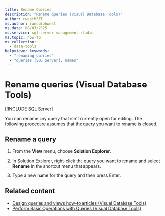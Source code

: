 ```yaml
---
title: Rename Queries
description: "Rename queries (Visual Database Tools)"
author: rwestMSFT
ms.author: randolphwest
ms.date: 08/03/2025
ms.service: sql-server-management-studio
ms.topic: how-to
ms.collection:
  - data-tools
helpviewer_keywords:
  - "renaming queries"
  - "queries [SQL Server], names"
---
```

# Rename queries (Visual Database Tools)

[!INCLUDE [SQL Server](../includes/applies-to-version/sqlserver.md)]

You can rename any query that isn't currently open for editing. The following procedure assumes that the query you want to rename is closed.

## Rename a query

1. From the **View** menu, choose **Solution Explorer**.

1. In Solution Explorer, right-click the query you want to rename and select **Rename** in the shortcut menu that appears.

1. Type a new name for the query and then press Enter.

## Related content

- [Design queries and views how-to articles (Visual Database Tools)](design-queries-and-views-how-to-topics-visual-database-tools.md)
- [Perform Basic Operations with Queries (Visual Database Tools)](perform-basic-operations-with-queries-visual-database-tools.md)
